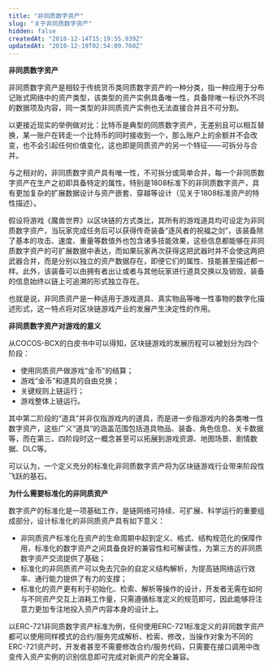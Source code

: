 ```yaml
---
title: "非同质数字资产"
slug: "关于非同质数字资产"
hidden: false
createdAt: "2018-12-14T15:19:55.939Z"
updatedAt: "2018-12-19T02:54:09.760Z"
---
```

**非同质数字资产**

非同质数字资产是相较于传统货币类同质数字资产的一种分类，指一种应用于分布记账式网络中的资产类型，该类型的资产实例具备唯一性，具备除唯一标识外不同的数据项及内容，同一类型的非同质资产实例也无法直接合并且不可分割。

以更接近现实的举例做对比：比特币是典型的同质数字资产，无差别且可以相互替换，某一账户在转走一个比特币的同时接收到一个，那么账户上的余额并不会改变，也不会引起任何价值变化，这也即是同质资产的另一个特征——可拆分与合并。

与之相对的，非同质数字资产具有唯一性，不可拆分或简单合并，每一个非同质数字资产在生产之初即具备特定的属性，特别是1808标准下的非同质数字资产，具有更加复杂的扩展数据设计与资产嵌套、穿越等设计（见关于1808标准资产的特性描述）。

假设将游戏《魔兽世界》以区块链的方式类比，其所有的游戏道具均可设定为非同质数字资产，当玩家完成任务后可以获得传奇装备“逐风者的祝福之剑”，该装备除了基本的攻击、速度、重量等数值外也包含诸多技能效果，这些信息都能够在非同质数字资产的可扩展数据中表达，而如果玩家再次获得这把武器时并不会使这两把武器合并，而是分别以独立的资产数据存在，即便它们的属性、技能甚至描述都一样。此外，该装备可以由拥有者出让或者与其他玩家进行道具交换以及销毁，装备的信息始终以链上可追溯的形式独立存在。

也就是说，非同质资产是一种适用于游戏道具、真实物品等唯一性事物的数字化描述形式，这一特点将对区块链游戏产业的发展产生决定性的作用。

**非同质数字资产对游戏的意义**

从COCOS-BCX的白皮书中可以得知，区块链游戏的发展历程可以被划分为四个阶段：
  * 使用同质资产做游戏“金币”的结算；
  * 游戏“金币”和道具的自由兑换；
  * 关键规则上链运行；
  * 游戏整体上链运行。

其中第二阶段的“道具”并非仅指游戏内的道具，而是进一步指游戏内的各类唯一性数字资产，这些广义“道具”的涵盖范围包括道具物品、装备、角色信息、关卡数据等，而在第三、四阶段时这一概念甚至可以拓展到游戏资源、地图场景、剧情数据、DLC等。

可以认为，一个定义充分的标准化非同质数字资产将为区块链游戏行业带来阶段性飞跃的基石。

**为什么需要标准化的非同质资产**

数字资产的标准化是一项基础工作，是链网络可持续、可扩展、科学运行的重要组成部分，设计标准化的非同质资产具有如下意义：
  * 非同质资产标准化在资产的生命周期中起到定义、格式、结构规范化的保障作用，标准化的数字资产之间具备良好的兼容性和可解读性，为第三方的非同质数字资产交流提供了基础；
  * 标准化的非同质资产可以免去冗杂的自定义结构解析，为提高链网络运行效率、通行能力提供了有力的支撑；
  * 标准化的资产更有利于初始化、检索、解析等操作的设计，开发者无需在如何与不同资产交互上消耗工作量，只需遵循标准定义的规范即可，因此能够将注意力更加专注地投入资产内容本身的设计上。

以ERC-721非同质数字资产标准为例，任何使用ERC-721标准定义的非同数字资产都可以使用同样模式的合约/服务完成解析、检索、修改，当操作对象为不同的ERC-721资产时，开发者甚至不需要修改合约/服务代码，只需要在接口调用中改变传入资产实例的识别信息即可完成对新资产的完全兼容。